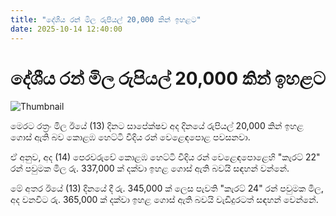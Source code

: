 ```yaml
---
title: "දේශීය රන් මිල රුපියල් 20,000 කින් ඉහළට"
date: 2025-10-14 12:40:00
---
```


# දේශීය රන් මිල රුපියල් 20,000 කින් ඉහළට

![Thumbnail](https://helakuru.sgp1.cdn.digitaloceanspaces.com/esana/images/lib/gold-jewellery[1].jpg)

මෙරට රත්‍රං මිල ඊයේ (13) දිනට සාපේක්ෂව අද දිනයේ රුපියල් 20,000 කින් ඉහළ ගොස් ඇති බව කොළඹ හෙට්ටි වීදිය රන් වෙළෙඳපොළ පවසනවා.

ඒ අනුව, අද (14) පෙරවරුවේ කොළඹ හෙට්ටි වීදිය රන් වෙළෙඳපොළෙහි "කැරට් 22" රන් පවුමක මිල රු. 337,000 ක් දක්වා ඉහළ ගොස් ඇති බවයි සඳහන් වන්නේ.

මේ අතර ඊයේ (13) දිනයේ දී රු. 345,000 ක් ලෙස පැවති "කැරට් 24" රන් පවුමක මිල, අද වනවිට රු. 365,000 ක් දක්වා ඉහළ ගොස් ඇති බවයි වැඩිදුරටත් සඳහන් වෙන්නේ.

